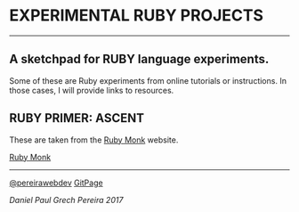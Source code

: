 # EXPERIMENTAL RUBY PROJECTS
---

## A sketchpad for RUBY language experiments.
Some of these are Ruby experiments from online tutorials or instructions.  In those cases, I will provide links to resources.


## RUBY PRIMER:  ASCENT
These are taken from the [Ruby Monk](https://rubymonk.com) website.

[Ruby Monk](https://rubymonk.com/learning/books/4-ruby-primer-ascent)

---

[@pereirawebdev](https://twitter.com/pereirawebdev)
[GitPage](https://pereiradaniel.github.io)

_*Daniel Paul Grech Pereira 2017*_
